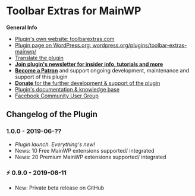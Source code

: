 # Toolbar Extras for MainWP

**General Info**

* [Plugin's own website: toolbarextras.com](https://toolbarextras.com/)
* [Plugin page on WordPress.org: wordpress.org/plugins/toolbar-extras-mainwp/](https://wordpress.org/plugins/toolbar-extras-mainwp/)
* [Translate the plugin](https://translate.wordpress.org/projects/wp-plugins/toolbar-extras-mainwp)
* [**Join plugin's newsletter for insider info, tutorials and more**](https://eepurl.com/gbAUUn)
* [**Become a Patron**](https://www.patreon.com/deckerweb) and support ongoing development, maintenance and support of this plugin
* [**Donate** for the further development & support of the plugin](https://www.paypal.me/deckerweb)
* [Plugin's documentation & knowledge base](https://toolbarextras.com/docs-category/mainwp-addon/)
* [Facebook Community User Group](https://www.facebook.com/groups/ToolbarExtras/)

## Changelog of the Plugin

### 1.0.0 - 2019-06-??

* *Plugin launch. Everything's new!*
* News: 10 Free MainWP extensions supported/ integrated
* News: 20 Premium MainWP extensions supported/ integrated


### ⚡ 0.9.0 - 2019-06-11

* New: Private beta release on GitHub
